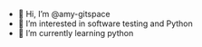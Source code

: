 - 👋 Hi, I’m @amy-gitspace
- 👀 I’m interested in software testing and Python
- 🌱 I’m currently learning python


<!---
amy-gitspace/amy-gitspace is a ✨ special ✨ repository because its `README.md` (this file) appears on your GitHub profile.
You can click the Preview link to take a look at your changes.
--->
